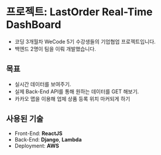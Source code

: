 # 프로젝트: LastOrder Real-Time DashBoard

- 코딩 3개월차 WeCode 5기 수강생들의 기업협업 프로젝트입니다.
- 백엔드 2명이 팀을 이뤄 개발했습니다.

## 목표

- 실시간 데이터를 보여주기.
- 실제 Back-End API를 통해 원하는 데이터를 GET 해보기.
- 카카오 맵을 이용해 업체 상품 등록 위치 마커되게 하기

## 사용된 기술

- Front-End: **ReactJS**
- Back-End: **Django**, **Lambda**
- Deployment: **AWS**


